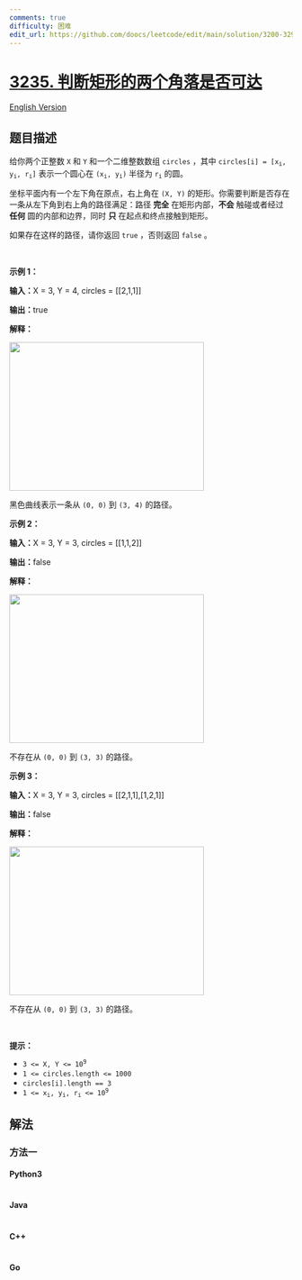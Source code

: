 ```yaml
---
comments: true
difficulty: 困难
edit_url: https://github.com/doocs/leetcode/edit/main/solution/3200-3299/3235.Check%20if%20the%20Rectangle%20Corner%20Is%20Reachable/README.md
---
```


<!-- problem:start -->

# [3235. 判断矩形的两个角落是否可达](https://leetcode.cn/problems/check-if-the-rectangle-corner-is-reachable)

[English Version](/solution/3200-3299/3235.Check%20if%20the%20Rectangle%20Corner%20Is%20Reachable/README_EN.md)

## 题目描述

<!-- description:start -->

<p>给你两个正整数&nbsp;<code>X</code> 和&nbsp;<code>Y</code>&nbsp;和一个二维整数数组&nbsp;<code>circles</code>&nbsp;，其中&nbsp;<code>circles[i] = [x<sub>i</sub>, y<sub>i</sub>, r<sub>i</sub>]</code>&nbsp;表示一个圆心在&nbsp;<code>(x<sub>i</sub>, y<sub>i</sub>)</code>&nbsp;半径为&nbsp;<code>r<sub>i</sub></code>&nbsp;的圆。</p>

<p>坐标平面内有一个左下角在原点，右上角在&nbsp;<code>(X, Y)</code>&nbsp;的矩形。你需要判断是否存在一条从左下角到右上角的路径满足：路径&nbsp;<strong>完全</strong>&nbsp;在矩形内部，<strong>不会</strong>&nbsp;触碰或者经过 <strong>任何</strong>&nbsp;圆的内部和边界，同时&nbsp;<strong>只</strong> 在起点和终点接触到矩形。</p>

<p>如果存在这样的路径，请你返回&nbsp;<code>true</code>&nbsp;，否则返回&nbsp;<code>false</code>&nbsp;。</p>

<p>&nbsp;</p>

<p><strong class="example">示例 1：</strong></p>

<div class="example-block">
<p><span class="example-io"><b>输入：</b>X = 3, Y = 4, circles = [[2,1,1]]</span></p>

<p><span class="example-io"><b>输出：</b>true</span></p>

<p><strong>解释：</strong></p>

<p><img alt="" src="https://fastly.jsdelivr.net/gh/doocs/leetcode@main/solution/3200-3299/3235.Check%20if%20the%20Rectangle%20Corner%20Is%20Reachable/images/example2circle1.png" style="width: 346px; height: 264px;" /></p>

<p>黑色曲线表示一条从&nbsp;<code>(0, 0)</code>&nbsp;到&nbsp;<code>(3, 4)</code>&nbsp;的路径。</p>
</div>

<p><strong class="example">示例 2：</strong></p>

<div class="example-block">
<p><span class="example-io"><b>输入：</b>X = 3, Y = 3, circles = [[1,1,2]]</span></p>

<p><span class="example-io"><b>输出：</b>false</span></p>

<p><strong>解释：</strong></p>

<p><img alt="" src="https://fastly.jsdelivr.net/gh/doocs/leetcode@main/solution/3200-3299/3235.Check%20if%20the%20Rectangle%20Corner%20Is%20Reachable/images/example1circle.png" style="width: 346px; height: 264px;" /></p>

<p>不存在从&nbsp;<code>(0, 0)</code> 到&nbsp;<code>(3, 3)</code>&nbsp;的路径。</p>
</div>

<p><strong class="example">示例 3：</strong></p>

<div class="example-block">
<p><span class="example-io"><b>输入：</b>X = 3, Y = 3, circles = [[2,1,1],[1,2,1]]</span></p>

<p><span class="example-io"><b>输出：</b>false</span></p>

<p><b>解释：</b></p>

<p><img alt="" src="https://fastly.jsdelivr.net/gh/doocs/leetcode@main/solution/3200-3299/3235.Check%20if%20the%20Rectangle%20Corner%20Is%20Reachable/images/example0circle.png" style="width: 346px; height: 264px;" /></p>

<p>不存在从&nbsp;<code>(0, 0)</code>&nbsp;到&nbsp;<code>(3, 3)</code>&nbsp;的路径。</p>
</div>

<p>&nbsp;</p>

<p><strong>提示：</strong></p>

<ul>
	<li><code>3 &lt;= X, Y &lt;= 10<sup>9</sup></code></li>
	<li><code>1 &lt;= circles.length &lt;= 1000</code></li>
	<li><code>circles[i].length == 3</code></li>
	<li><code>1 &lt;= x<sub>i</sub>, y<sub>i</sub>, r<sub>i</sub> &lt;= 10<sup>9</sup></code></li>
</ul>

<!-- description:end -->

## 解法

<!-- solution:start -->

### 方法一

<!-- tabs:start -->

#### Python3

```python

```

#### Java

```java

```

#### C++

```cpp

```

#### Go

```go

```

<!-- tabs:end -->

<!-- solution:end -->

<!-- problem:end -->
